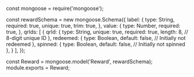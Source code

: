 const mongoose = require('mongoose');

const rewardSchema = new mongoose.Schema({
  label: {
    type: String,
    required: true,
    unique: true,
    trim: true,
  },
  value: {
    type: Number,
    required: true,
  },
  qrIds: [
    {
      qrId: {
        type: String,
        unique: true,
        required: true,
        length: 8,  // 8-digit unique ID
      },
      redeemed: {
        type: Boolean,
        default: false,  // Initially not redeemed
      },
      spinned: {
        type: Boolean,
        default: false,  // Initially not spinned
      },
    }
  ],
});

const Reward = mongoose.model('Reward', rewardSchema);
module.exports = Reward;














